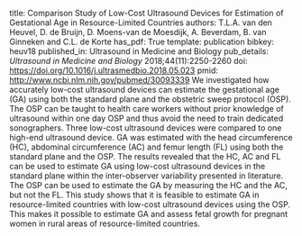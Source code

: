 title: Comparison Study of Low-Cost Ultrasound Devices for Estimation of Gestational Age in Resource-Limited Countries
authors: T.L.A. van den Heuvel, D. de Bruijn, D. Moens-van de Moesdijk, A. Beverdam, B. van Ginneken and C.L. de Korte
has_pdf: True
template: publication
bibkey: heuv18
published_in: Ultrasound in Medicine and Biology
pub_details: <i>Ultrasound in Medicine and Biology</i> 2018;44(11):2250-2260
doi: https://doi.org/10.1016/j.ultrasmedbio.2018.05.023
pmid: http://www.ncbi.nlm.nih.gov/pubmed/30093339
We investigated how accurately low-cost ultrasound devices can estimate the gestational age (GA) using both the standard plane and the obstetric sweep protocol (OSP). The OSP can be taught to health care workers without prior knowledge of ultrasound within one day OSP and thus avoid the need to train dedicated sonographers. Three low-cost ultrasound devices were compared to one high-end ultrasound device. GA was estimated with the head circumference (HC), abdominal circumference (AC) and femur length (FL) using both the standard plane and the OSP. The results revealed that the HC, AC and FL can be used to estimate GA using low-cost ultrasound devices in the standard plane within the inter-observer variability presented in literature. The OSP can be used to estimate the GA by measuring the HC and the AC, but not the FL. This study shows that it is feasible to estimate GA in resource-limited countries with low-cost ultrasound devices using the OSP. This makes it possible to estimate GA and assess fetal growth for pregnant women in rural areas of resource-limited countries.

